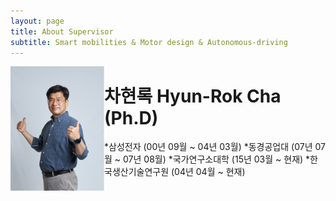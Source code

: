 ```yaml
---
layout: page
title: About Supervisor
subtitle: Smart mobilities & Motor design & Autonomous-driving
---
```


<img align="left" width="150" src="https://github.com/hrchalab/hrchalab.github.io/blob/master/assets/img/hrcha.png?raw=true" />

# 차현록 Hyun-Rok Cha (Ph.D)

*삼성전자 (00년 09월 ~ 04년 03월)
*동경공업대 (07년 07월 ~ 07년 08월)
*국가연구소대학 (15년 03월 ~ 현재)
*한국생산기술연구원 (04년 04월 ~ 현재)
